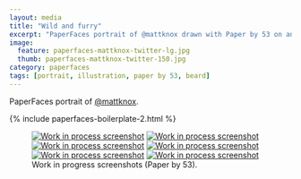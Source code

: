 ```yaml
---
layout: media
title: "Wild and furry"
excerpt: "PaperFaces portrait of @mattknox drawn with Paper by 53 on an iPad."
image: 
  feature: paperfaces-mattknox-twitter-lg.jpg
  thumb: paperfaces-mattknox-twitter-150.jpg
category: paperfaces
tags: [portrait, illustration, paper by 53, beard]
---
```


PaperFaces portrait of <a href="http://twitter.com/mattknox">@mattknox</a>.

{% include paperfaces-boilerplate-2.html %}

<figure class="half">
	<a href="{{ site.url }}/images/paperfaces-mattknox-process-1-lg.jpg"><img src="{{ site.url }}/images/paperfaces-mattknox-process-1-600.jpg" alt="Work in process screenshot"></a>
	<a href="{{ site.url }}/images/paperfaces-mattknox-process-2-lg.jpg"><img src="{{ site.url }}/images/paperfaces-mattknox-process-2-600.jpg" alt="Work in process screenshot"></a>
	<a href="{{ site.url }}/images/paperfaces-mattknox-process-3-lg.jpg"><img src="{{ site.url }}/images/paperfaces-mattknox-process-3-600.jpg" alt="Work in process screenshot"></a>
	<a href="{{ site.url }}/images/paperfaces-mattknox-process-4-lg.jpg"><img src="{{ site.url }}/images/paperfaces-mattknox-process-4-600.jpg" alt="Work in process screenshot"></a>
	<a href="{{ site.url }}/images/paperfaces-mattknox-process-5-lg.jpg"><img src="{{ site.url }}/images/paperfaces-mattknox-process-5-600.jpg" alt="Work in process screenshot"></a>
	<a href="{{ site.url }}/images/paperfaces-mattknox-process-6-lg.jpg"><img src="{{ site.url }}/images/paperfaces-mattknox-process-6-600.jpg" alt="Work in process screenshot"></a>
	<figcaption>Work in progress screenshots (Paper by 53).</figcaption>
</figure>